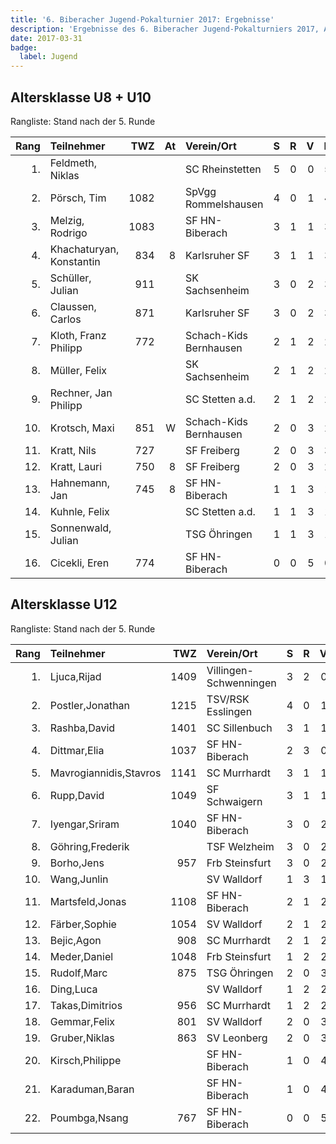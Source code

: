 ```yaml
---
title: '6. Biberacher Jugend-Pokalturnier 2017: Ergebnisse'
description: 'Ergebnisse des 6. Biberacher Jugend-Pokalturniers 2017, Altersklassen U8-U12 in aufsteigender Reihenfolge sortiert.'
date: 2017-03-31
badge:
  label: Jugend
---
```


## Altersklasse U8 + U10

Rangliste: Stand nach der 5. Runde

| Rang | Teilnehmer               |  TWZ |   At | Verein/Ort             |    S |    R |    V |  Pkt | Buchh | BuSumm |
| ---: | :----------------------- | ---: | ---: | :--------------------- | ---: | ---: | ---: | ---: | ----: | -----: |
|   1. | Feldmeth, Niklas         |      |      | SC Rheinstetten        |    5 |    0 |    0 |  5.0 |  15.0 |   79.0 |
|   2. | Pörsch, Tim              | 1082 |      | SpVgg Rommelshausen    |    4 |    0 |    1 |  4.0 |  15.0 |   72.5 |
|   3. | Melzig, Rodrigo          | 1083 |      | SF HN-Biberach         |    3 |    1 |    1 |  3.5 |  15.0 |   63.5 |
|   4. | Khachaturyan, Konstantin |  834 |    8 | Karlsruher SF          |    3 |    1 |    1 |  3.5 |  12.5 |   68.5 |
|   5. | Schüller, Julian         |  911 |      | SK Sachsenheim         |    3 |    0 |    2 |  3.0 |  17.5 |   66.5 |
|   6. | Claussen, Carlos         |  871 |      | Karlsruher SF          |    3 |    0 |    2 |  3.0 |  13.0 |   63.0 |
|   7. | Kloth, Franz Philipp     |  772 |      | Schach-Kids Bernhausen |    2 |    1 |    2 |  2.5 |  15.5 |   63.0 |
|   8. | Müller, Felix            |      |      | SK Sachsenheim         |    2 |    1 |    2 |  2.5 |  11.0 |   58.0 |
|   9. | Rechner, Jan Philipp     |      |      | SC Stetten a.d.        |    2 |    1 |    2 |  2.5 |  10.5 |   64.0 |
|  10. | Krotsch, Maxi            |  851 |    W | Schach-Kids Bernhausen |    2 |    0 |    3 |  2.0 |  16.0 |   63.0 |
|  11. | Kratt, Nils              |  727 |      | SF Freiberg            |    2 |    0 |    3 |  3.0 |  11.0 |   64.5 |
|  12. | Kratt, Lauri             |  750 |    8 | SF Freiberg            |    2 |    0 |    3 |  2.0 |   9.5 |   60.0 |
|  13. | Hahnemann, Jan           |  745 |    8 | SF HN-Biberach         |    1 |    1 |    3 |  1.5 |  11.5 |   61.0 |
|  14. | Kuhnle, Felix            |      |      | SC Stetten a.d.        |    1 |    1 |    3 |  1.5 |   9.0 |   53.0 |
|  15. | Sonnenwald, Julian       |      |      | TSG Öhringen           |    1 |    1 |    3 |  1.5 |   9.0 |   51.0 |
|  16. | Cicekli, Eren            |  774 |      | SF HN-Biberach         |    0 |    0 |    5 |  0.0 |   9.0 |   49.5 |

## Altersklasse U12

Rangliste: Stand nach der 5. Runde

| Rang | Teilnehmer             |  TWZ | Verein/Ort             |    S |    R |    V |  Pkt | Buchh | BuSumm |
| ---: | :--------------------- | ---: | :--------------------- | ---: | ---: | ---: | ---: | ----: | -----: |
|   1. | Ljuca,Rijad            | 1409 | Villingen-Schwenningen |    3 |    2 |    0 |  4.0 |  15.5 |   70.0 |
|   2. | Postler,Jonathan       | 1215 | TSV/RSK Esslingen      |    4 |    0 |    1 |  4.0 |  14.0 |   75.0 |
|   3. | Rashba,David           | 1401 | SC Sillenbuch          |    3 |    1 |    1 |  3.5 |  16.0 |   66.5 |
|   4. | Dittmar,Elia           | 1037 | SF HN-Biberach         |    2 |    3 |    0 |  3.5 |  15.5 |   67.5 |
|   5. | Mavrogiannidis,Stavros | 1141 | SC Murrhardt           |    3 |    1 |    1 |  3.5 |  13.0 |   62.0 |
|   6. | Rupp,David             | 1049 | SF Schwaigern          |    3 |    1 |    1 |  3.5 |  12.5 |   69.5 |
|   7. | Iyengar,Sriram         | 1040 | SF HN-Biberach         |    3 |    0 |    2 |  3.0 |  13.5 |   64.0 |
|   8. | Göhring,Frederik       |      | TSF Welzheim           |    3 |    0 |    2 |  3.0 |  12.0 |   62.5 |
|   9. | Borho,Jens             |  957 | Frb Steinsfurt         |    3 |    0 |    2 |  3.0 |  10.5 |   63.0 |
|  10. | Wang,Junlin            |      | SV Walldorf            |    1 |    3 |    1 |  2.5 |  15.5 |   67.5 |
|  11. | Martsfeld,Jonas        | 1108 | SF HN-Biberach         |    2 |    1 |    2 |  2.5 |  13.5 |   66.0 |
|  12. | Färber,Sophie          | 1054 | SV Walldorf            |    2 |    1 |    2 |  2.5 |  12.0 |   62.5 |
|  13. | Bejic,Agon             |  908 | SC Murrhardt           |    2 |    1 |    2 |  2.5 |  10.0 |   64.5 |
|  14. | Meder,Daniel           | 1048 | Frb Steinsfurt         |    1 |    2 |    2 |  2.0 |  15.0 |   61.0 |
|  15. | Rudolf,Marc            |  875 | TSG Öhringen           |    2 |    0 |    3 |  2.0 |  13.0 |   59.5 |
|  16. | Ding,Luca              |      | SV Walldorf            |    1 |    2 |    2 |  2.0 |  13.0 |   58.5 |
|  17. | Takas,Dimitrios        |  956 | SC Murrhardt           |    1 |    2 |    2 |  2.0 |  12.5 |   68.0 |
|  18. | Gemmar,Felix           |  801 | SV Walldorf            |    2 |    0 |    3 |  2.0 |   9.5 |   55.0 |
|  19. | Gruber,Niklas          |  863 | SV Leonberg            |    2 |    0 |    3 |  2.0 |   7.5 |   57.0 |
|  20. | Kirsch,Philippe        |      | SF HN-Biberach         |    1 |    0 |    4 |  1.0 |  12.0 |   54.0 |
|  21. | Karaduman,Baran        |      | SF HN-Biberach         |    1 |    0 |    4 |  1.0 |   9.5 |   50.0 |
|  22. | Poumbga,Nsang          |  767 | SF HN-Biberach         |    0 |    0 |    5 |  0.0 |   9.5 |   51.5 |
